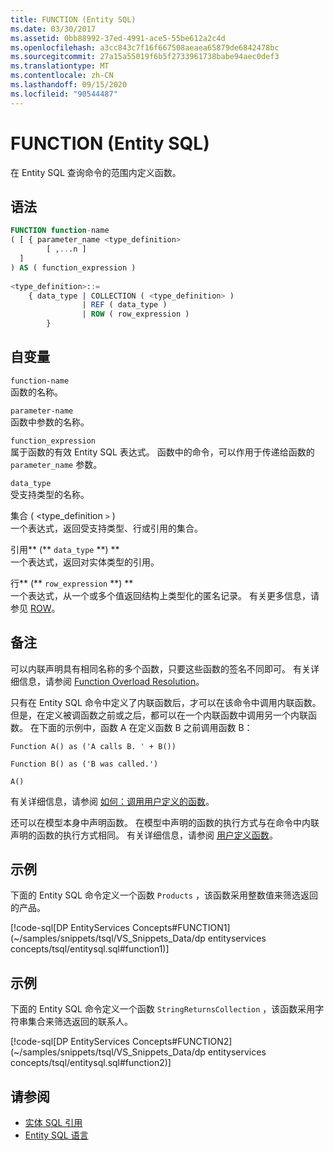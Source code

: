```yaml
---
title: FUNCTION (Entity SQL)
ms.date: 03/30/2017
ms.assetid: 0bb88992-37ed-4991-ace5-55be612a2c4d
ms.openlocfilehash: a3cc843c7f16f667508aeaea65879de6842478bc
ms.sourcegitcommit: 27a15a55019f6b5f2733961738babe94aec0def3
ms.translationtype: MT
ms.contentlocale: zh-CN
ms.lasthandoff: 09/15/2020
ms.locfileid: "90544487"
---
```

# <a name="function-entity-sql"></a>FUNCTION (Entity SQL)
在 Entity SQL 查询命令的范围内定义函数。  
  
## <a name="syntax"></a>语法  
  
```sql  
FUNCTION function-name  
( [ { parameter_name <type_definition>
        [ ,...n ]  
  ]  
) AS ( function_expression )
  
<type_definition>::=  
    { data_type | COLLECTION ( <type_definition> )
                | REF ( data_type )
                | ROW ( row_expression )
        }
```  
  
## <a name="arguments"></a>自变量  
 `function-name`  
 函数的名称。  
  
 `parameter-name`  
 函数中参数的名称。  
  
 `function_expression`  
 属于函数的有效 Entity SQL 表达式。 函数中的命令，可以作用于传递给函数的 `parameter_name` 参数。  
  
 `data_type`  
 受支持类型的名称。  
  
 集合 ( <type_definition `>` )   
 一个表达式，返回受支持类型、行或引用的集合。  
  
 引用** (** `data_type` **) **  
 一个表达式，返回对实体类型的引用。  
  
 行** (** `row_expression` **) **  
 一个表达式，从一个或多个值返回结构上类型化的匿名记录。 有关更多信息，请参见 [ROW](row-entity-sql.md)。  
  
## <a name="remarks"></a>备注  
 可以内联声明具有相同名称的多个函数，只要这些函数的签名不同即可。 有关详细信息，请参阅 [Function Overload Resolution](function-overload-resolution-entity-sql.md)。  
  
 只有在 Entity SQL 命令中定义了内联函数后，才可以在该命令中调用内联函数。 但是，在定义被调函数之前或之后，都可以在一个内联函数中调用另一个内联函数。 在下面的示例中，函数 A 在定义函数 B 之前调用函数 B：  
  
 `Function A() as ('A calls B. ' + B())`  
  
 `Function B() as ('B was called.')`  
  
 `A()`  
  
 有关详细信息，请参阅 [如何：调用用户定义的函数](/previous-versions/dotnet/netframework-4.0/dd490951(v=vs.100))。  
  
 还可以在模型本身中声明函数。 在模型中声明的函数的执行方式与在命令中内联声明的函数的执行方式相同。 有关详细信息，请参阅 [用户定义函数](user-defined-functions-entity-sql.md)。  
  
## <a name="example"></a>示例  
 下面的 Entity SQL 命令定义一个函数 `Products` ，该函数采用整数值来筛选返回的产品。  
  
 [!code-sql[DP EntityServices Concepts#FUNCTION1](~/samples/snippets/tsql/VS_Snippets_Data/dp entityservices concepts/tsql/entitysql.sql#function1)]  
  
## <a name="example"></a>示例  
 下面的 Entity SQL 命令定义一个函数 `StringReturnsCollection` ，该函数采用字符串集合来筛选返回的联系人。  
  
 [!code-sql[DP EntityServices Concepts#FUNCTION2](~/samples/snippets/tsql/VS_Snippets_Data/dp entityservices concepts/tsql/entitysql.sql#function2)]  
  
## <a name="see-also"></a>请参阅

- [实体 SQL 引用](entity-sql-reference.md)
- [Entity SQL 语言](entity-sql-language.md)
